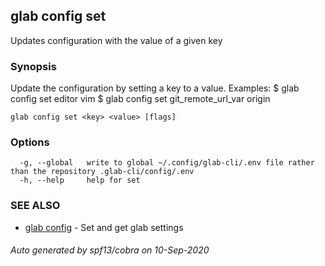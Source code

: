 ## glab config set

Updates configuration with the value of a given key

### Synopsis

Update the configuration by setting a key to a value.
Examples:
  $ glab config set editor vim
  $ glab config set git_remote_url_var origin


```
glab config set <key> <value> [flags]
```

### Options

```
  -g, --global   write to global ~/.config/glab-cli/.env file rather than the repository .glab-cli/config/.env
  -h, --help     help for set
```

### SEE ALSO

* [glab config](glab_config.md)	 - Set and get glab settings

###### Auto generated by spf13/cobra on 10-Sep-2020
